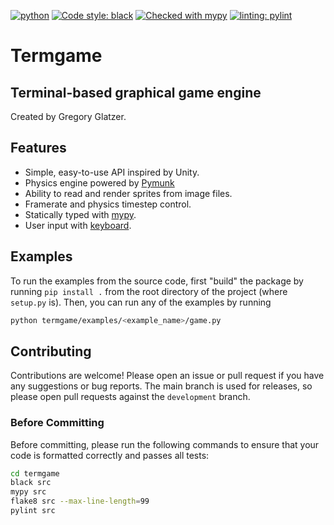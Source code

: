 [![python](https://img.shields.io/badge/Python-3.10-3776AB.svg?style=flat&logo=python&logoColor=white)](https://www.python.org)
[![Code style: black](https://img.shields.io/badge/code%20style-black-000000.svg)](https://github.com/psf/black)
[![Checked with mypy](http://www.mypy-lang.org/static/mypy_badge.svg)](http://mypy-lang.org/)
[![linting: pylint](https://img.shields.io/badge/linting-pylint-yellowgreen)](https://github.com/PyCQA/pylint)

# Termgame

## Terminal-based graphical game engine

Created by Gregory Glatzer.

## Features

-   Simple, easy-to-use API inspired by Unity.
-   Physics engine powered by [Pymunk](https://www.pymunk.org/)
-   Ability to read and render sprites from image files.
-   Framerate and physics timestep control.
-   Statically typed with [mypy](http://mypy-lang.org/).
-   User input with [keyboard](https://github.com/boppreh/keyboard).

## Examples

To run the examples from the source code, first "build" the package by running `pip install .` from the root directory of the project (where `setup.py` is). Then, you can run any of the examples by running

```bash
python termgame/examples/<example_name>/game.py
```

## Contributing

Contributions are welcome! Please open an issue or pull request if you have any suggestions or bug reports. The main branch is used for releases, so please open pull requests against the `development` branch.

### Before Committing

Before committing, please run the following commands to ensure that your code is formatted correctly and passes all tests:

```bash
cd termgame
black src
mypy src
flake8 src --max-line-length=99
pylint src
```
